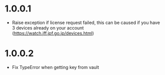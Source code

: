 # 1.0.0.1
- Raise exception if license request failed, this can be caused if you have 3 devices already on your account (https://watch.jff.jpf.go.jp/devices.html)

# 1.0.0.2
 - Fix TypeError when getting key from vault